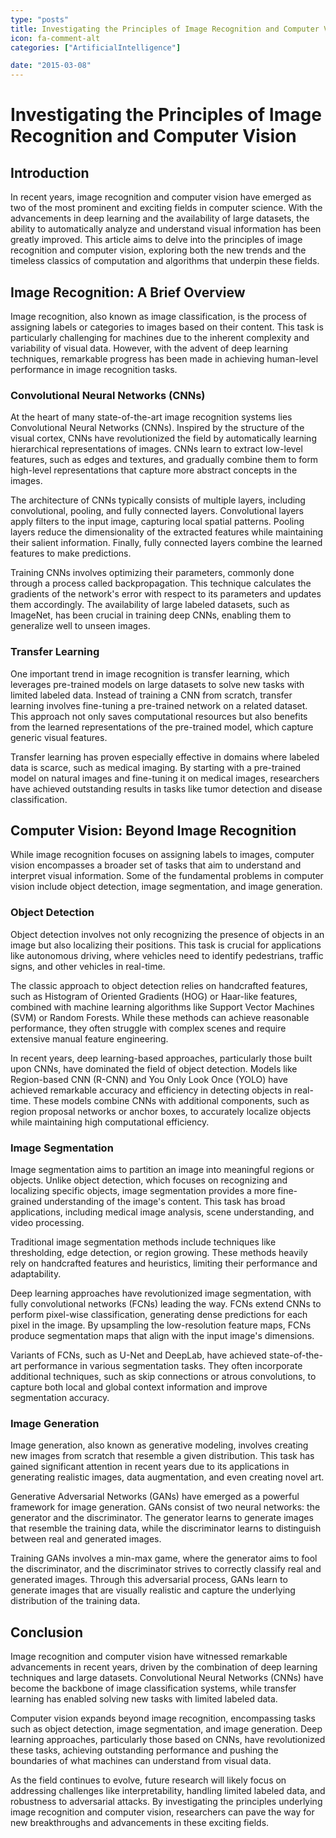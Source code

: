 ```yaml
---
type: "posts"
title: Investigating the Principles of Image Recognition and Computer Vision
icon: fa-comment-alt
categories: ["ArtificialIntelligence"]

date: "2015-03-08"
---
```




# Investigating the Principles of Image Recognition and Computer Vision

## Introduction

In recent years, image recognition and computer vision have emerged as two of the most prominent and exciting fields in computer science. With the advancements in deep learning and the availability of large datasets, the ability to automatically analyze and understand visual information has been greatly improved. This article aims to delve into the principles of image recognition and computer vision, exploring both the new trends and the timeless classics of computation and algorithms that underpin these fields.

## Image Recognition: A Brief Overview

Image recognition, also known as image classification, is the process of assigning labels or categories to images based on their content. This task is particularly challenging for machines due to the inherent complexity and variability of visual data. However, with the advent of deep learning techniques, remarkable progress has been made in achieving human-level performance in image recognition tasks.

### Convolutional Neural Networks (CNNs)

At the heart of many state-of-the-art image recognition systems lies Convolutional Neural Networks (CNNs). Inspired by the structure of the visual cortex, CNNs have revolutionized the field by automatically learning hierarchical representations of images. CNNs learn to extract low-level features, such as edges and textures, and gradually combine them to form high-level representations that capture more abstract concepts in the images.

The architecture of CNNs typically consists of multiple layers, including convolutional, pooling, and fully connected layers. Convolutional layers apply filters to the input image, capturing local spatial patterns. Pooling layers reduce the dimensionality of the extracted features while maintaining their salient information. Finally, fully connected layers combine the learned features to make predictions.

Training CNNs involves optimizing their parameters, commonly done through a process called backpropagation. This technique calculates the gradients of the network's error with respect to its parameters and updates them accordingly. The availability of large labeled datasets, such as ImageNet, has been crucial in training deep CNNs, enabling them to generalize well to unseen images.

### Transfer Learning

One important trend in image recognition is transfer learning, which leverages pre-trained models on large datasets to solve new tasks with limited labeled data. Instead of training a CNN from scratch, transfer learning involves fine-tuning a pre-trained network on a related dataset. This approach not only saves computational resources but also benefits from the learned representations of the pre-trained model, which capture generic visual features.

Transfer learning has proven especially effective in domains where labeled data is scarce, such as medical imaging. By starting with a pre-trained model on natural images and fine-tuning it on medical images, researchers have achieved outstanding results in tasks like tumor detection and disease classification.

## Computer Vision: Beyond Image Recognition

While image recognition focuses on assigning labels to images, computer vision encompasses a broader set of tasks that aim to understand and interpret visual information. Some of the fundamental problems in computer vision include object detection, image segmentation, and image generation.

### Object Detection

Object detection involves not only recognizing the presence of objects in an image but also localizing their positions. This task is crucial for applications like autonomous driving, where vehicles need to identify pedestrians, traffic signs, and other vehicles in real-time.

The classic approach to object detection relies on handcrafted features, such as Histogram of Oriented Gradients (HOG) or Haar-like features, combined with machine learning algorithms like Support Vector Machines (SVM) or Random Forests. While these methods can achieve reasonable performance, they often struggle with complex scenes and require extensive manual feature engineering.

In recent years, deep learning-based approaches, particularly those built upon CNNs, have dominated the field of object detection. Models like Region-based CNN (R-CNN) and You Only Look Once (YOLO) have achieved remarkable accuracy and efficiency in detecting objects in real-time. These models combine CNNs with additional components, such as region proposal networks or anchor boxes, to accurately localize objects while maintaining high computational efficiency.

### Image Segmentation

Image segmentation aims to partition an image into meaningful regions or objects. Unlike object detection, which focuses on recognizing and localizing specific objects, image segmentation provides a more fine-grained understanding of the image's content. This task has broad applications, including medical image analysis, scene understanding, and video processing.

Traditional image segmentation methods include techniques like thresholding, edge detection, or region growing. These methods heavily rely on handcrafted features and heuristics, limiting their performance and adaptability.

Deep learning approaches have revolutionized image segmentation, with fully convolutional networks (FCNs) leading the way. FCNs extend CNNs to perform pixel-wise classification, generating dense predictions for each pixel in the image. By upsampling the low-resolution feature maps, FCNs produce segmentation maps that align with the input image's dimensions.

Variants of FCNs, such as U-Net and DeepLab, have achieved state-of-the-art performance in various segmentation tasks. They often incorporate additional techniques, such as skip connections or atrous convolutions, to capture both local and global context information and improve segmentation accuracy.

### Image Generation

Image generation, also known as generative modeling, involves creating new images from scratch that resemble a given distribution. This task has gained significant attention in recent years due to its applications in generating realistic images, data augmentation, and even creating novel art.

Generative Adversarial Networks (GANs) have emerged as a powerful framework for image generation. GANs consist of two neural networks: the generator and the discriminator. The generator learns to generate images that resemble the training data, while the discriminator learns to distinguish between real and generated images.

Training GANs involves a min-max game, where the generator aims to fool the discriminator, and the discriminator strives to correctly classify real and generated images. Through this adversarial process, GANs learn to generate images that are visually realistic and capture the underlying distribution of the training data.

## Conclusion

Image recognition and computer vision have witnessed remarkable advancements in recent years, driven by the combination of deep learning techniques and large datasets. Convolutional Neural Networks (CNNs) have become the backbone of image classification systems, while transfer learning has enabled solving new tasks with limited labeled data.

Computer vision expands beyond image recognition, encompassing tasks such as object detection, image segmentation, and image generation. Deep learning approaches, particularly those based on CNNs, have revolutionized these tasks, achieving outstanding performance and pushing the boundaries of what machines can understand from visual data.

As the field continues to evolve, future research will likely focus on addressing challenges like interpretability, handling limited labeled data, and robustness to adversarial attacks. By investigating the principles underlying image recognition and computer vision, researchers can pave the way for new breakthroughs and advancements in these exciting fields.